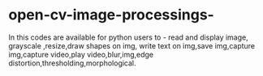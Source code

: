 # open-cv-image-processings-
In this codes are available for python users to - read and display image, grayscale ,resize,draw shapes on img, write text on img,save img,capture img,capture video,play video,blur,img,edge distortion,thresholding,morphological.
